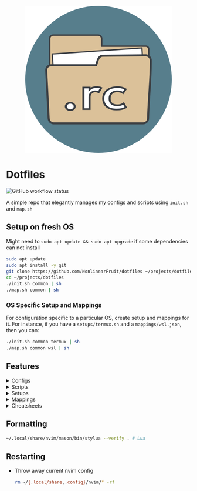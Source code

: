 
<p align="center">
  <img src=".icon.png" alt="dotfiles icon" width="400" height="400"/>
</p>

# Dotfiles

<img alt="GitHub workflow status" src="https://img.shields.io/github/actions/workflow/status/NonlinearFruit/dotfiles/ci.yml">

A simple repo that elegantly manages my configs and scripts using `init.sh` and `map.sh`

## Setup on fresh OS

Might need to `sudo apt update && sudo apt upgrade` if some dependencies can not install

```sh
sudo apt update
sudo apt install -y git
git clone https://github.com/NonlinearFruit/dotfiles ~/projects/dotfiles
cd ~/projects/dotfiles
./init.sh common | sh
./map.sh common | sh
```

### OS Specific Setup and Mappings

For configuration specific to a particular OS, create setup and mappings for it. For instance, if you have a `setups/termux.sh` and a `mappings/wsl.json`, then you can:
```sh
./init.sh common termux | sh
./map.sh common wsl | sh
```

## Features

<details><summary>Configs</summary>

The actual dotfiles for various tools

|Config|
|-|
|bash-aliases|
|bashrc|
|firefox|
|gitconfig|
|nvim|
|termux|
|tmux|
|tools|
|vimrc|
|vivaldi|
|wezterm|
</details>

<details><summary>Scripts</summary>

Helpful automation for various tasks

|Script|
|-|
|backup-repo|
|checkup|
|clip|
|countdown|
|datediff|
|esv|
|esv-search|
|highlight|
|ipsum|
|is|
|last-cron|
|look-alike|
|number-gossip|
|nvims|
|passphrase|
|precisionvim|
|profile-nvim|
|ssh|
|stopwatch|
|sundays|
|tmux-clients-in-window|
|tmux-clones|
|tmux-rogues|
|to-me|
|toggle-pair|
|view|
</details>

<details><summary>Setups</summary>

Automation for initializing a fresh OS

|Setup|
|-|
|common|
|haskell|
|nvims|
|openscad|
|podman|
|termux|
|tools|
|wsl|
</details>

<details><summary>Mappings</summary>

Symlink any config file to any location

|Mapping|
|-|
|common|
|termux|
|wsl|
</details>

<details><summary>Cheatsheets</summary>

Custom TLDR pages

|Cheatsheet|
|-|
|bash-notes|
|cargo-watch|
|dbeaver-mongo|
|dotnet-format|
|dotnet-outdated|
|fzf-notes|
|neotest|
|neovim|
|nerd-font-symbols|
|nerd-fonts|
|netrw|
|null-ls|
|nvim-dap|
|podman-notes|
|rust-notes|
|telescope|
|tmux-notes|
|wezterm|
|winget|
|wsl2|
</details>

## Formatting

```sh
~/.local/share/nvim/mason/bin/stylua --verify . # Lua
```

## Restarting

- Throw away current nvim config
    ```sh
    rm ~/{.local/share,.config}/nvim/* -rf
    ```
